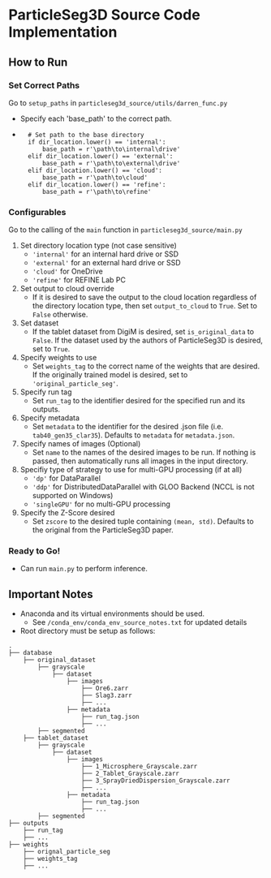 # ParticleSeg3D Source Code Implementation

## How to Run
### Set Correct Paths
Go to `setup_paths` in `particleseg3d_source/utils/darren_func.py`
- Specify each 'base_path' to the correct path.
- ```
    # Set path to the base directory
    if dir_location.lower() == 'internal':
        base_path = r'\path\to\internal\drive'
    elif dir_location.lower() == 'external':
        base_path = r'\path\to\external\drive'
    elif dir_location.lower() == 'cloud':
        base_path = r'\path\to\cloud'
    elif dir_location.lower() == 'refine':
        base_path = r'\path\to\refine'

### Configurables
Go to the calling of the `main` function in `particleseg3d_source/main.py`
1. Set directory location type (not case sensitive)
    - `'internal'` for an internal hard drive or SSD
    - `'external'` for an external hard drive or SSD
    - `'cloud'` for OneDrive
    - `'refine'` for REFINE Lab PC
2. Set output to cloud override
    - If it is desired to save the output to the cloud location regardless of the directory location type, then set `output_to_cloud` to `True`. Set to `False` otherwise.
3. Set dataset
    - If the tablet dataset from DigiM is desired, set `is_original_data` to `False`. If the dataset used by the authors of ParticleSeg3D is desired, set to `True`.
4. Specify weights to use
    - Set `weights_tag` to the correct name of the weights that are desired. If the originally trained model is desired, set to `'original_particle_seg'`.
5. Specify run tag
    - Set `run_tag` to the identifier desired for the specified run and its outputs.
6. Specify metadata
    - Set `metadata` to the identifier for the desired .json file (i.e. `tab40_gen35_clar35`). Defaults to `metadata` for `metadata.json`.
7. Specify names of images (Optional)
    - Set `name` to the names of the desired images to be run. If nothing is passed, then automatically runs all images in the input directory.
8. Specifiy type of strategy to use for multi-GPU processing (if at all)
    - `'dp'` for DataParallel
    - `'ddp'` for DistributedDataParallel with GLOO Backend (NCCL is not supported on Windows)
    - `'singleGPU'` for no multi-GPU processing
9. Specify the Z-Score desired
    - Set `zscore` to the desired tuple containing `(mean, std)`. Defaults to the original from the ParticleSeg3D paper.

### Ready to Go!
- Can run `main.py` to perform inference.

## Important Notes
- Anaconda and its virtual environments should be used.
    - See `/conda_env/conda_env_source_notes.txt` for updated details
- Root directory must be setup as follows:
```
.
├── database
    ├── original_dataset
        ├── grayscale
            ├── dataset
                ├── images
                    ├── Ore6.zarr
                    ├── Slag3.zarr
                    ├── ...
                ├── metadata
                    ├── run_tag.json
                    ├── ...
        ├── segmented
    ├── tablet_dataset
        ├── grayscale
            ├── dataset
                ├── images
                    ├── 1_Microsphere_Grayscale.zarr
                    ├── 2_Tablet_Grayscale.zarr
                    ├── 3_SprayDriedDispersion_Grayscale.zarr
                    ├── ...
                ├── metadata
                    ├── run_tag.json
                    ├── ...
        ├── segmented
├── outputs
    ├── run_tag
    ├── ...
├── weights
    ├── orignal_particle_seg
    ├── weights_tag
    ├── ...
